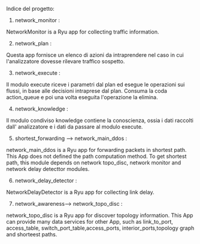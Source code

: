 Indice del progetto:

1. network_monitor : 

NetworkMonitor is a Ryu app for collecting traffic information.

2. network_plan : 

Questa app fornisce un elenco di azioni da intraprendere nel caso in cui l'analizzatore dovesse rilevare traffico sospetto.

3. network_execute :

Il modulo execute riceve i parametri dal plan ed esegue le operazioni sui flussi, in base alle decisioni intraprese dal plan. Consuma la coda action_queue e poi una volta eseguita l'operazione la elimina.

4. network_knowledge :

Il modulo condiviso knowledge contiene la conoscienza, ossia i dati raccolti dall' analizzatore e i dati da passare al modulo execute.
    
5. shortest_forwarding --> network_main_ddos : 

network_main_ddos is a Ryu app for forwarding packets in shortest path.
This App does not defined the path computation method.
To get shortest path, this module depends on network topo_disc, network monitor and network delay detecttor modules.

6. network_delay_detector : 

NetworkDelayDetector is a Ryu app for collecting link delay.

7. network_awareness--> network_topo_disc :

network_topo_disc is a Ryu app for discover topology information.
This App can provide many data services for other App, such as link_to_port, access_table, switch_port_table,access_ports, interior_ports,topology graph and shorteest paths.
